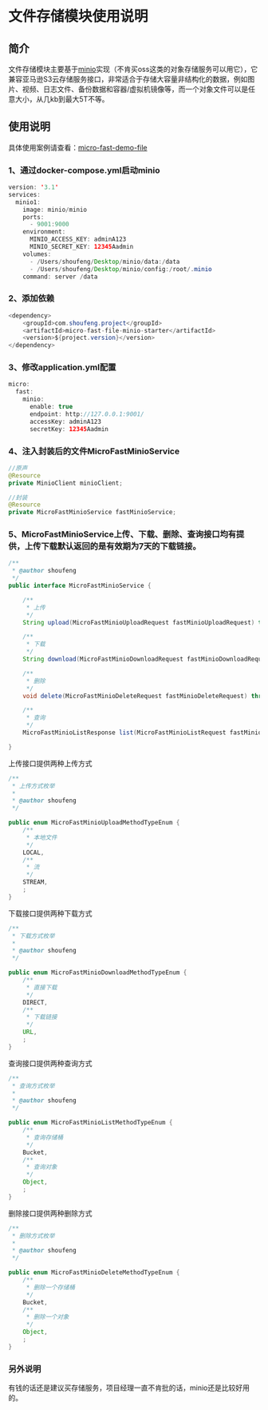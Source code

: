 # 文件存储模块使用说明

## 简介

文件存储模块主要基于[minio](https://min.io/)实现（不肯买oss这类的对象存储服务可以用它），它兼容亚马逊S3云存储服务接口，非常适合于存储大容量非结构化的数据，例如图片、视频、日志文件、备份数据和容器/虚拟机镜像等，而一个对象文件可以是任意大小，从几kb到最大5T不等。

## 使用说明

具体使用案例请查看：[micro-fast-demo-file](https://github.com/shoufengsfsf/micro-fast-project/tree/master/micro-fast-demo/micro-fast-demo-file)

### 1、通过docker-compose.yml启动minio

```java
version: '3.1'
services:
  minio1:
    image: minio/minio
    ports:
      - 9001:9000
    environment:
      MINIO_ACCESS_KEY: adminA123
      MINIO_SECRET_KEY: 12345Aadmin
    volumes:
      - /Users/shoufeng/Desktop/minio/data:/data
      - /Users/shoufeng/Desktop/minio/config:/root/.minio
    command: server /data
```



### 2、添加依赖

```java
<dependency>
    <groupId>com.shoufeng.project</groupId>
    <artifactId>micro-fast-file-minio-starter</artifactId>
    <version>${project.version}</version>
</dependency>
```

### 3、修改application.yml配置

```java
micro:
  fast:
    minio:
      enable: true
      endpoint: http://127.0.0.1:9001/
      accessKey: adminA123
      secretKey: 12345Aadmin
```

### 4、注入封装后的文件MicroFastMinioService

```java
//原声
@Resource
private MinioClient minioClient;

//封装
@Resource
private MicroFastMinioService fastMinioService;
```

### 5、MicroFastMinioService上传、下载、删除、查询接口均有提供，上传下载默认返回的是有效期为7天的下载链接。

```java
/**
 * @author shoufeng
 */
public interface MicroFastMinioService {

    /**
     * 上传
     */
    String upload(MicroFastMinioUploadRequest fastMinioUploadRequest) throws IOException, InvalidKeyException, NoSuchAlgorithmException, InsufficientDataException, InternalException, NoResponseException, InvalidBucketNameException, XmlPullParserException, ErrorResponseException, RegionConflictException, IllegalAccessException, InvalidArgumentException, InvalidExpiresRangeException;

    /**
     * 下载
     */
    String download(MicroFastMinioDownloadRequest fastMinioDownloadRequest, HttpServletResponse httpServletResponse) throws IllegalAccessException, IOException, InvalidKeyException, NoSuchAlgorithmException, InsufficientDataException, InvalidArgumentException, InternalException, NoResponseException, InvalidBucketNameException, XmlPullParserException, ErrorResponseException, InvalidExpiresRangeException;

    /**
     * 删除
     */
    void delete(MicroFastMinioDeleteRequest fastMinioDeleteRequest) throws IllegalAccessException, IOException, InvalidKeyException, NoSuchAlgorithmException, InsufficientDataException, InternalException, NoResponseException, InvalidBucketNameException, XmlPullParserException, ErrorResponseException;

    /**
     * 查询
     */
    MicroFastMinioListResponse list(MicroFastMinioListRequest fastMinioListRequest) throws IllegalAccessException, IOException, InvalidKeyException, NoSuchAlgorithmException, InsufficientDataException, InternalException, NoResponseException, InvalidBucketNameException, XmlPullParserException, ErrorResponseException;

}
```

上传接口提供两种上传方式

```java
/**
 * 上传方式枚举
 *
 * @author shoufeng
 */

public enum MicroFastMinioUploadMethodTypeEnum {
    /**
     * 本地文件
     */
    LOCAL,
    /**
     * 流
     */
    STREAM,
    ;
}
```

下载接口提供两种下载方式

```java
/**
 * 下载方式枚举
 *
 * @author shoufeng
 */

public enum MicroFastMinioDownloadMethodTypeEnum {
    /**
     * 直接下载
     */
    DIRECT,
    /**
     * 下载链接
     */
    URL,
    ;
}
```

查询接口提供两种查询方式

```java
/**
 * 查询方式枚举
 *
 * @author shoufeng
 */

public enum MicroFastMinioListMethodTypeEnum {
    /**
     * 查询存储桶
     */
    Bucket,
    /**
     * 查询对象
     */
    Object,
    ;
}
```

删除接口提供两种删除方式

```java
/**
 * 删除方式枚举
 *
 * @author shoufeng
 */

public enum MicroFastMinioDeleteMethodTypeEnum {
    /**
     * 删除一个存储桶
     */
    Bucket,
    /**
     * 删除一个对象
     */
    Object,
    ;
}
```

### 另外说明

有钱的话还是建议买存储服务，项目经理一直不肯批的话，minio还是比较好用的。